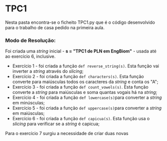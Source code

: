# TPC1

Nesta pasta encontra-se o ficheito TPC1.py que é o código desenvolvido para o trabalho de casa pedido na primeira aula. 

### Modo de Resolução:
Foi criada uma *string* inicial - **s = "TPC1 de PLN em EngBiom"** - usada até ao exercício 6, inclusive.

- Exercício 1 - foi criada a função ```def reverse_string(s)```. Esta função vai inverter a *string* através do *slicing*;
- Exercício 2 - foi criada a função ```def characters(s)```. Esta função converte para maiúsculas todos os caracteres da *string* e conta os "A";
- Exercício 3 - foi criada a função ```def count_vowels(s)```. Esta função converte a *string* para maiúsculas e soma quantas vogais há na *string*;
- Exercício 4 - foi criada a função ```def lowercase(s)```para converter a *string* em minúsculas;
- Exercício 5 - foi criada a função ```def uppercase(s)```para converter a *string* em maiúsculas;
- Exercício 6 - foi criada a função ```def capicua(s)```. Esta função usa o *slicing* para verificar se a *string* é capicua;

Para o exercício 7 surgiu a necessidade de criar duas novas 
